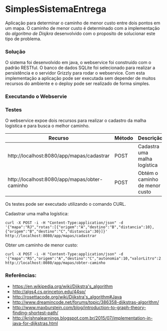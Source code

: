 # SimplesSistemaEntrega
Aplicação para determinar o caminho de menor custo entre dois pontos em um mapa. O caminho de menor custo é determinado com a implementação do *algoritmo de Disjkra* desenvolvido com o proposito de solucionar este tipo de problema.

### Solução
O sistema foi desenvolvido em java, o webservice foi construído com o padrão RESTful. O banco de dados SQLite foi selecionado para realizar a persistência e o servidor Grizzly para rodar o webservice. Com esta implementação a aplicação pode ser executada sem depender de muitos recursos do ambiente e o deploy pode ser realizado de forma simples.

### Executando o Webservie

### Testes
O webservice expoe dois recursos para realizar o cadastro da malha logística e para busca o melhor caminho. 

Recurso | Método |Descrição
------- | ------ | --------
http://localhost:8080/app/mapas/cadastrar | POST | Cadastra uma malha logística
http://localhost:8080/app/mapas/obter-caminho | POST | Obtém o caminho de menor custo

Os testes pode ser executado utilizando o comando CURL.

Cadastrar uma malha logística:
```shell
curl -X POST -i -H "Content-Type:application/json" -d '{"mapa":"RJ","rotas":[{"origem":"A","destino":"B","distancia":10},{"origem":"B","destino":"C","distancia":30}]}' http://localhost:8080/app/mapas/cadastrar
```

Obter um caminho de menor custo:
```shell
curl -X POST -i -H "Content-Type:application/json" -d '{"mapa":"RS","origem":"A","destino":"C","autonomia":10,"valorLitro":2.5}' http://localhost:8080/app/mapas/obter-caminho
```

### Referências:
* https://en.wikipedia.org/wiki/Dijkstra's_algorithm
* http://algs4.cs.princeton.edu/44sp/
* http://rosettacode.org/wiki/Dijkstra's_algorithm#Java
* http://www.dreamincode.net/forums/topic/386358-dijkstras-algorithm/
* http://www.maxburstein.com/blog/introduction-to-graph-theory-finding-shortest-path/
* http://krishnalearnings.blogspot.com.br/2015/07/implementation-in-java-for-dijkstras.html
